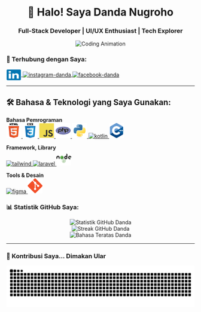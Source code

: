 <h1 align="center">👋 Halo! Saya Danda Nugroho</h1>
<h3 align="center">Full-Stack Developer | UI/UX Enthusiast | Tech Explorer</h3>

<p align="center">
  <img src="https://media.giphy.com/media/gHGnWbaHdBmWg2Y37j/giphy.gif" alt="Coding Animation" width="600"/>
</p>


### 🔗 Terhubung dengan Saya:

<p align="left">
  <a href="https://www.linkedin.com/in/danda-nugroho-hibatulloh/" target="_blank">
    <img align="center" src="https://raw.githubusercontent.com/devicons/devicon/master/icons/linkedin/linkedin-original.svg" alt="danda-nugroho-hibatulloh" height="30" width="40" />
  </a>
  <a href="https://www.instagram.com/__.ngrhdn/" target="_blank">
    <img align="center" src="https://raw.githubusercontent.com/rahuldkjain/github-profile-readme-generator/master/src/images/icons/Social/instagram.svg" alt="instagram-danda" height="30" width="40" />
  </a>
  <a href="https://www.facebook.com/ngrho.dnda" target="_blank">
    <img align="center" src="https://raw.githubusercontent.com/rahuldkjain/github-profile-readme-generator/master/src/images/icons/Social/facebook.svg" alt="facebook-danda" height="30" width="40" />
  </a>
</p>


</p>

---

## 🛠️ Bahasa & Teknologi yang Saya Gunakan:

<p align="left">
  <b>Bahasa Pemrograman</b><br/>
  <a href="https://www.w3.org/html/" target="_blank" rel="noreferrer"> <img src="https://raw.githubusercontent.com/devicons/devicon/master/icons/html5/html5-original-wordmark.svg" alt="html5" width="40" height="40"/> </a> 
  <a href="https://www.w3schools.com/css/" target="_blank" rel="noreferrer"> <img src="https://raw.githubusercontent.com/devicons/devicon/master/icons/css3/css3-original-wordmark.svg" alt="css3" width="40" height="40"/> </a>
  <a href="https://developer.mozilla.org/en-US/docs/Web/JavaScript" target="_blank" rel="noreferrer"> <img src="https://raw.githubusercontent.com/devicons/devicon/master/icons/javascript/javascript-original.svg" alt="javascript" width="40" height="40"/> </a>
  <a href="https://www.php.net" target="_blank" rel="noreferrer"> <img src="https://raw.githubusercontent.com/devicons/devicon/master/icons/php/php-original.svg" alt="php" width="40" height="40"/> </a>
  <a href="https://www.python.org" target="_blank" rel="noreferrer"> <img src="https://raw.githubusercontent.com/devicons/devicon/master/icons/python/python-original.svg" alt="python" width="40" height="40"/> </a>
  <a href="https://kotlinlang.org" target="_blank" rel="noreferrer"> <img src="https://www.vectorlogo.zone/logos/kotlinlang/kotlinlang-icon.svg" alt="kotlin" width="40" height="40"/> </a>
  <a href="https://isocpp.org/" target="_blank" rel="noreferrer"> <img src="https://raw.githubusercontent.com/devicons/devicon/master/icons/cplusplus/cplusplus-original.svg" alt="cplusplus" width="40" height="40"/> </a>
</p>

<p align="left">
  <b>Framework, Library</b><br/>
  <a href="https://tailwindcss.com/" target="_blank" rel="noreferrer"> <img src="https://www.vectorlogo.zone/logos/tailwindcss/tailwindcss-icon.svg" alt="tailwind" width="40" height="40"/> </a>
  <a href="https://laravel.com/" target="_blank" rel="noreferrer">
    <img src="https://cdn.brandfetch.io/ide68-31CH/w/346/h/346/theme/dark/icon.jpeg?c=1bxid64Mup7aczewSAYMX&t=1751261120854" alt="laravel" width="40" height="40"/>
  </a>
  <a href="https://nodejs.org" target="_blank" rel="noreferrer"> <img src="https://raw.githubusercontent.com/devicons/devicon/master/icons/nodejs/nodejs-original-wordmark.svg" alt="nodejs" width="40" height="40"/> </a>
</p>

<p align="left">
  <b>Tools & Desain</b><br/>
  <a href="https://www.figma.com/" target="_blank" rel="noreferrer"> <img src="https://www.vectorlogo.zone/logos/figma/figma-icon.svg" alt="figma" width="40" height="40"/> </a>
  <a href="https://git-scm.com/" target="_blank" rel="noreferrer"> <img src="https://raw.githubusercontent.com/devicons/devicon/master/icons/git/git-original.svg" alt="git" width="40" height="40"/> </a>
</p>

### 📊 Statistik GitHub Saya:

<p align="center">
  <img src="https://github-readme-stats.vercel.app/api?username=NgrhDn&show_icons=true&include_all_commits=true&count_private=true&theme=synthwave" alt="Statistik GitHub Danda" />
  <br/>
  <img src="https://github-readme-streak-stats.herokuapp.com?user=NgrhDn&theme=synthwave" alt="Streak GitHub Danda" />
  <br/>
  <img src="https://github-readme-stats.vercel.app/api/top-langs?username=NgrhDn&show_icons=true&theme=synthwave&layout=compact" alt="Bahasa Teratas Danda" />
</p>

---

### 🐍 Kontribusi Saya... Dimakan Ular

<div align="center">
  <picture>
    <source media="(prefers-color-scheme: dark)" srcset="https://raw.githubusercontent.com/NgrhDn/NgrhDn/output/github-contribution-grid-snake-dark.svg">
    <source media="(prefers-color-scheme: light)" srcset="https://raw.githubusercontent.com/NgrhDn/NgrhDn/output/github-contribution-grid-snake.svg">
    <img alt="github contribution grid snake animation" src="https://raw.githubusercontent.com/NgrhDn/NgrhDn/output/github-contribution-grid-snake.svg">
  </picture>
</div>


